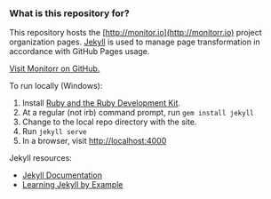 ### What is this repository for? ###

This repository hosts the [http://monitor.io](http://monitorr.io)  project organization pages. [Jekyll](https://github.com/mojombo/jekyll) is used to manage page transformation in accordance with GitHub Pages usage.

[Visit Monitorr on GitHub.](https://github.com/monitorrio/monitorr)

To run locally (Windows):

  1. Install [Ruby and the Ruby Development Kit](http://rubyinstaller.org/downloads/).
  1. At a regular (not irb) command prompt, run `gem install jekyll`
  1. Change to the local repo directory with the site.
  1. Run `jekyll serve`
  1. In a browser, visit [http://localhost:4000](http://localhost:4000)

Jekyll resources:
  * [Jekyll Documentation](http://jekyllrb.com/docs/home/)
  * [Learning Jekyll by Example](http://www.andrewmunsell.com/tutorials/jekyll-by-example/)
